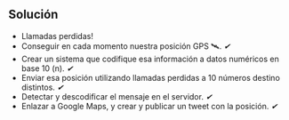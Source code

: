 ## Solución

- Llamadas perdidas!
- Conseguir en cada momento nuestra posición GPS 🛰.<!-- .element: class="fragment" --> _✔_<!-- .element: class="fragment" -->
- Crear un sistema que codifique esa información a datos numéricos en base 10 (n).<!-- .element: class="fragment" --> _✔_<!-- .element: class="fragment" -->
- Enviar esa posición utilizando llamadas perdidas a 10 números destino distintos.<!-- .element: class="fragment" --> _✔_<!-- .element: class="fragment" -->
- Detectar y descodificar el mensaje en el servidor.<!-- .element: class="fragment" --> _✔_<!-- .element: class="fragment" -->
- Enlazar a Google Maps, y crear y publicar un tweet con la posición.<!-- .element: class="fragment" --> _✔_<!-- .element: class="fragment" -->




